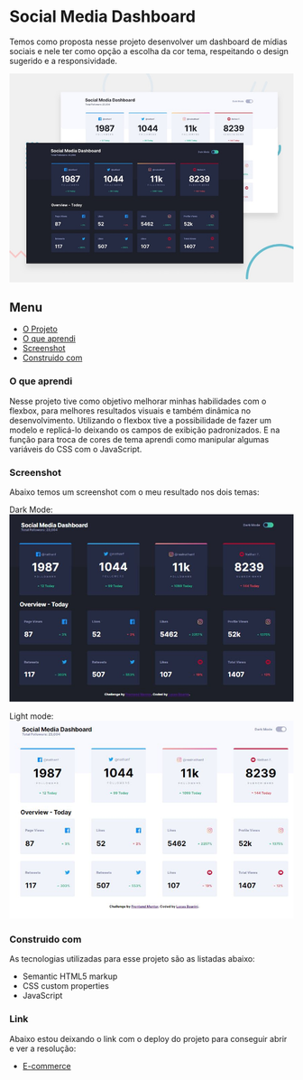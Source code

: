 # Social Media Dashboard

Temos como proposta nesse projeto desenvolver um dashboard de mídias sociais e nele ter como opção a escolha da cor tema, respeitando o design sugerido e a responsividade.

![Imagem preview do projeto](./design/desktop-preview.jpg)

## Menu

- [O Projeto](#o-projeto)
- [O que aprendi](#o-que-aprendi)
- [Screenshot](#screenshot)
- [Construido com](#construido-com)

### O que aprendi

Nesse projeto tive como objetivo melhorar minhas habilidades com o flexbox, para melhores resultados visuais e também dinâmica no desenvolvimento. Utilizando o flexbox tive a possibilidade de fazer um modelo e replicá-lo deixando os campos de exibição padronizados.
 E na função para troca de cores de tema aprendi como manipular algumas variáveis do CSS com o JavaScript.

### Screenshot

Abaixo temos um screenshot com o meu resultado nos dois temas:

Dark Mode:
![Screenshot da minha resolução](./design/screenshot-my-solution.jpg)

Light mode:
![Screenshot da minha resolução](./design/screenshot-my-solution-white.jpg)

### Construido com

As tecnologias utilizadas para esse projeto são as listadas abaixo:

- Semantic HTML5 markup
- CSS custom properties
- JavaScript

### Link

Abaixo estou deixando o link com o deploy do projeto para conseguir abrir e ver a resolução:

- [E-commerce](https://social-media-dashboard-rho-henna.vercel.app/)


